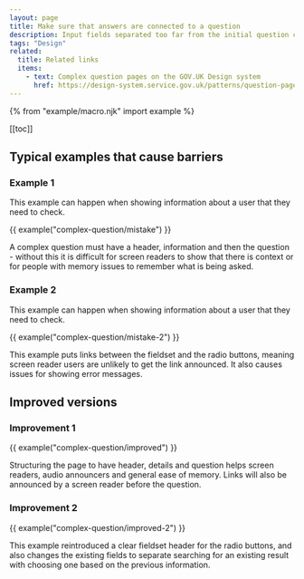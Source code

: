 ```yaml
---
layout: page
title: Make sure that answers are connected to a question
description: Input fields separated too far from the initial question cause barriers for users who struggled to remember the question.
tags: "Design"
related:
  title: Related links
  items:
    - text: Complex question pages on the GOV.UK Design system
      href: https://design-system.service.gov.uk/patterns/question-pages/#asking-complex-questions-without-using-hint-text
---
```


{% from "example/macro.njk" import example %}

[[toc]]

## Typical examples that cause barriers

### Example 1

This example can happen when showing information about a user that they need to check.

{{ example("complex-question/mistake") }}

A complex question must have a header, information and then the question - without this it is difficult for screen readers to show that there is context or for people with memory issues to remember what is being asked.

### Example 2

This example can happen when showing information about a user that they need to check.

{{ example("complex-question/mistake-2") }}

This example puts links between the fieldset and the radio buttons, meaning screen reader users are unlikely to get the link announced. It also causes issues for showing error messages.

## Improved versions

### Improvement 1

{{ example("complex-question/improved") }}

Structuring the page to have header, details and question helps screen readers, audio announcers and general ease of memory. Links will also be announced by a screen reader before the question.

### Improvement 2

{{ example("complex-question/improved-2") }}

This example reintroduced a clear fieldset header for the radio buttons, and also changes the existing fields to separate searching for an existing result with choosing one based on the previous information.
